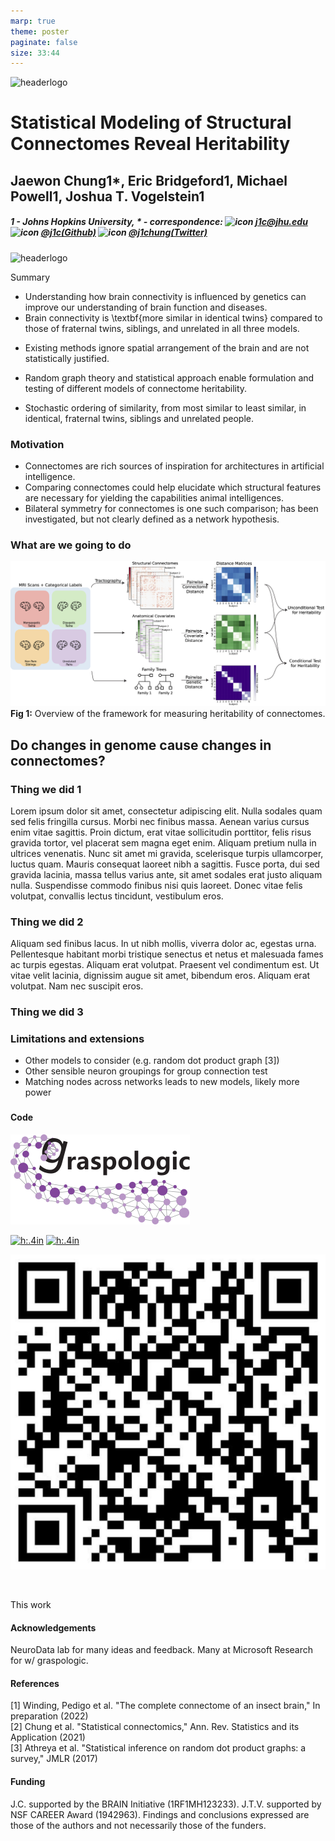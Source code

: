 ```yaml
---
marp: true
theme: poster
paginate: false
size: 33:44
---
```


<!-- Start header -->
<div class="header">

<!-- Image in the upper left -->
<div>

![headerlogo](./images/hopkins-logo.png)

</div>

<!-- Title and author information -->
<div>

# Statistical Modeling of Structural Connectomes Reveal Heritability

## Jaewon Chung<span class=super>1\*</span>, Eric Bridgeford<span class=super>1</span>, Michael Powell<span class=super>1</span>, Joshua T. Vogelstein<span class=super>1</span>

##### 1 - Johns Hopkins University, $\ast$ - correspondence: ![icon](./images/email.png) [_j1c@jhu.edu_](mailto:j1c@jhu.edu) ![icon](./images/github.png) [_@j1c(Github)_](https://github.com/j1c) ![icon](./images/twitter.png) [_@j1chung(Twitter)_](https://twitter.com/j1chung)

</div>

<!-- Image on the upper right -->
<div>

![headerlogo](./images/nd_logo.png)

</div>

<!-- End header -->
</div>

<!-- Summary box title -->

<span class='h3-noline'> Summary </span>

<!-- Summary box using 5 columns-->
<div class='box'>
<div class="columns-box">

<!-- Box col1 -->
<div>

- Understanding how brain connectivity is influenced by genetics can improve our understanding of brain function and diseases.
- Brain connectivity is \textbf{more similar in identical twins} compared to those of fraternal twins, siblings, and unrelated in all three models.

</div>

<!-- Box col2 -->
<div>

- Existing methods ignore spatial arrangement of the brain and are not statistically justified.

</div>

<!-- Box col3 -->
<div>

- Random graph theory and statistical approach enable formulation and testing of different models of connectome heritability.

</div>

<!-- Box col4 -->
<div>

- Stochastic ordering of similarity, from most similar to least similar, in identical, fraternal twins, siblings and unrelated people.

</div>

<!-- End columns and box -->
</div>
</div>

<!-- Start main 2 column split for poster -->
<div class="columns-main">

<!-- Start main column 1 -->
<div>

### Motivation

- Connectomes are rich sources of inspiration for architectures in artificial intelligence.
- Comparing connectomes could help elucidate which structural features are necessary for yielding the capabilities animal intelligences.
- Bilateral symmetry for connectomes is one such comparison; has been investigated, but not clearly defined as a network hypothesis.

### What are we going to do

<!-- Big question for this work -->

![](./ohbm22/overview.png)
**Fig 1:** Overview of the framework for measuring heritability of connectomes.

## Do changes in genome cause changes in connectomes?

### Thing we did 1

Lorem ipsum dolor sit amet, consectetur adipiscing elit. Nulla sodales quam sed felis fringilla cursus. Morbi nec finibus massa. Aenean varius cursus enim vitae sagittis. Proin dictum, erat vitae sollicitudin porttitor, felis risus gravida tortor, vel placerat sem magna eget enim. Aliquam pretium nulla in ultrices venenatis. Nunc sit amet mi gravida, scelerisque turpis ullamcorper, luctus quam. Mauris consequat laoreet nibh a sagittis. Fusce porta, dui sed gravida lacinia, massa tellus varius ante, sit amet sodales erat justo aliquam nulla. Suspendisse commodo finibus nisi quis laoreet. Donec vitae felis volutpat, convallis lectus tincidunt, vestibulum eros.

### Thing we did 2

Aliquam sed finibus lacus. In ut nibh mollis, viverra dolor ac, egestas urna. Pellentesque habitant morbi tristique senectus et netus et malesuada fames ac turpis egestas. Aliquam erat volutpat. Praesent vel condimentum est. Ut vitae velit lacinia, dignissim augue sit amet, bibendum eros. Aliquam erat volutpat. Nam nec suscipit eros.

<!-- End main column 1 -->
</div>

<!-- Start main column 2 -->
<div>

### Thing we did 3

<!-- ![](../../../results/figs/thresholding_tests/edge_weight_dist_input_proportion.png) -->

### Limitations and extensions

- Other models to consider (e.g. random dot product graph [3])
- Other sensible neuron groupings for group connection test
- Matching nodes across networks leads to new models, likely more power

<!-- Code/Refs/Thanks/Funding - small section -->

###

<div class="columns2">
<div>

#### Code

<div class="columns3-np">
<div>

<!-- Logo for a package -->

![left h:1in](./ohbm22/graspologic-logo.svg)

</div>
<div>

<!-- Badges for a package -->

[![h:.4in](https://pepy.tech/badge/graspologic)](https://pepy.tech/project/graspologic)
[![h:.4in](https://img.shields.io/github/stars/microsoft/graspologic?style=social)](https://github.com/microsoft/graspologic)

</div>
<div>

<!-- QR code to a package -->

![center h:1in](./ohbm22/graspologic-qr.svg)

</div>
</div>

<br>

<div class="columns3-np">
<div>

This work

</div>

</div>

#### Acknowledgements

<footer>
NeuroData lab for many ideas and feedback. Many at Microsoft Research for w/ graspologic.
</footer>

</div>
<div>

#### References

<!-- Need these breaks <br> between refs otherwise formatting breaks for some reason -->
<footer>
[1] Winding, Pedigo et al. "The complete connectome of an insect brain," In preparation (2022)
<br>
[2] Chung et al. "Statistical connectomics," Ann. Rev. Statistics and its Application (2021)
<br>
[3] Athreya et al. "Statistical inference on random dot product graphs: a survey," JMLR (2017)
</footer>

#### Funding

<footer>
J.C. supported by the BRAIN Initiative (1RF1MH123233). J.T.V. supported by NSF CAREER Award (1942963). Findings and conclusions expressed are  those of the authors and not necessarily those of the funders.
</footer>

</div>
</div>

<!-- End main column 2 -->
</div>

<!-- End main columns -->
</div>
